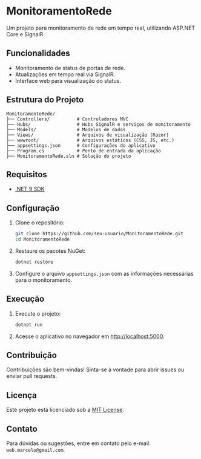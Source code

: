 # MonitoramentoRede

Um projeto para monitoramento de rede em tempo real, utilizando ASP.NET Core e SignalR.

## Funcionalidades

- Monitoramento de status de portas de rede.
- Atualizações em tempo real via SignalR.
- Interface web para visualização do status.

## Estrutura do Projeto

```
MonitoramentoRede/
├── Controllers/          # Controladores MVC
├── Hubs/                 # Hubs SignalR e serviços de monitoramento
├── Models/               # Modelos de dados
├── Views/                # Arquivos de visualização (Razor)
├── wwwroot/              # Arquivos estáticos (CSS, JS, etc.)
├── appsettings.json      # Configurações do aplicativo
├── Program.cs            # Ponto de entrada da aplicação
├── MonitoramentoRede.sln # Solução do projeto
```

## Requisitos

- [.NET 9 SDK](https://dotnet.microsoft.com/download/dotnet/9.0)

## Configuração

1. Clone o repositório:

   ```bash
   git clone https://github.com/seu-usuario/MonitoramentoRede.git
   cd MonitoramentoRede
   ```

2. Restaure os pacotes NuGet:

   ```bash
   dotnet restore
   ```

3. Configure o arquivo `appsettings.json` com as informações necessárias para o monitoramento.

## Execução

1. Execute o projeto:

   ```bash
   dotnet run
   ```

2. Acesse o aplicativo no navegador em [http://localhost:5000](http://localhost:5000).

## Contribuição

Contribuições são bem-vindas! Sinta-se à vontade para abrir issues ou enviar pull requests.

## Licença

Este projeto está licenciado sob a [MIT License](LICENSE).

## Contato

Para dúvidas ou sugestões, entre em contato pelo e-mail: `web.marcelo@gmail.com`.
